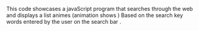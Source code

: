This code  showcases a javaScript program that searches  through the web and  displays a list animes (animation shows ) Based on the search key words  entered by the user  on the  search bar . 
